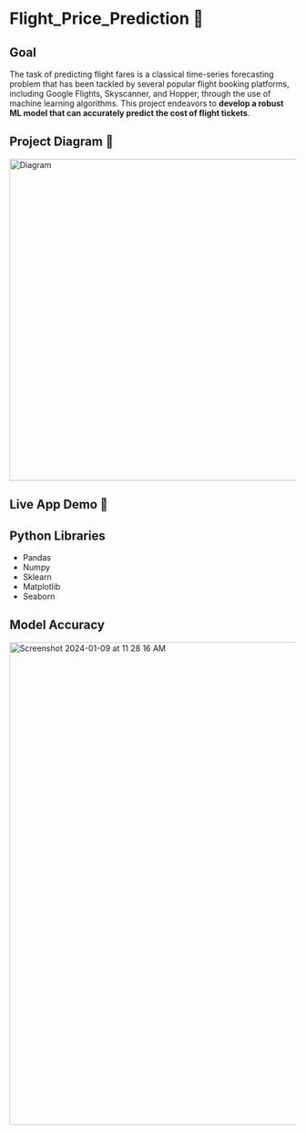 # Flight_Price_Prediction 🛫

## Goal
The task of predicting flight fares is a classical time-series forecasting problem that has been tackled by several popular flight booking platforms, including Google Flights, Skyscanner, and Hopper, through the use of machine learning algorithms. This project endeavors to **develop a robust ML model that can accurately predict the cost of flight tickets**.

## Project Diagram 📔
<img width="564" alt="Diagram" src="https://github.com/kang295/Flight_Price_Prediction/assets/71005886/908a7d06-4259-47e0-816d-bc962375ebed">

## Live App Demo 👀


## Python Libraries
- Pandas
- Numpy
- Sklearn
- Matplotlib
- Seaborn

## Model Accuracy
<img width="846" alt="Screenshot 2024-01-09 at 11 28 16 AM" src="https://github.com/kang295/Flight_Price_Prediction/assets/71005886/82bf896d-58d1-4f45-85a2-e8a6ffb1df3e">

